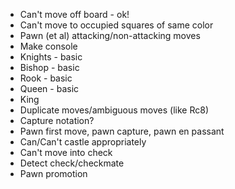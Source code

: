 - Can't move off board - ok!
- Can't move to occupied squares of same color
- Pawn (et al) attacking/non-attacking moves
- Make console
- Knights - basic
- Bishop - basic
- Rook - basic
- Queen - basic
- King
- Duplicate moves/ambiguous moves (like Rc8)
- Capture notation?
- Pawn first move, pawn capture, pawn en passant
- Can/Can't castle appropriately
- Can't move into check
- Detect check/checkmate
- Pawn promotion

